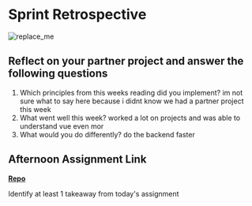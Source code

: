 # Sprint Retrospective

![replace_me](https://codeworks.blob.core.windows.net/public/assets/img/illustrations/placeholder.svg)

## Reflect on your partner project and answer the following questions

1. Which principles from this weeks reading did you implement?
im not sure what to say here because i didnt know we had a partner project this week
2. What went well this week?
worked a lot on projects and was able to understand vue even mor
3. What would you do differently?
do the backend faster
## Afternoon Assignment Link

**[Repo](https://github.com/calvinthurst/<ASSIGNMENT_REPO>)**

Identify at least 1 takeaway from today's assignment
